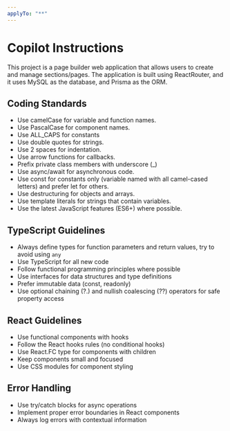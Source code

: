 ```yaml
---
applyTo: "**"
---
```


# Copilot Instructions
This project is a page builder web application that allows users to create and manage sections/pages. 
The application is built using ReactRouter, and it uses MySQL as the database, and Prisma as the ORM.

## Coding Standards
- Use camelCase for variable and function names.
- Use PascalCase for component names.
- Use ALL_CAPS for constants
- Use double quotes for strings.
- Use 2 spaces for indentation.
- Use arrow functions for callbacks.
- Prefix private class members with underscore (_)
- Use async/await for asynchronous code.
- Use const for constants only (variable named with all camel-cased letters) and prefer let for others.
- Use destructuring for objects and arrays.
- Use template literals for strings that contain variables.
- Use the latest JavaScript features (ES6+) where possible.

## TypeScript Guidelines
- Always define types for function parameters and return values, try to avoid using `any`
- Use TypeScript for all new code
- Follow functional programming principles where possible
- Use interfaces for data structures and type definitions
- Prefer immutable data (const, readonly)
- Use optional chaining (?.) and nullish coalescing (??) operators for safe property access

## React Guidelines
- Use functional components with hooks
- Follow the React hooks rules (no conditional hooks)
- Use React.FC type for components with children
- Keep components small and focused
- Use CSS modules for component styling

## Error Handling
- Use try/catch blocks for async operations
- Implement proper error boundaries in React components
- Always log errors with contextual information
